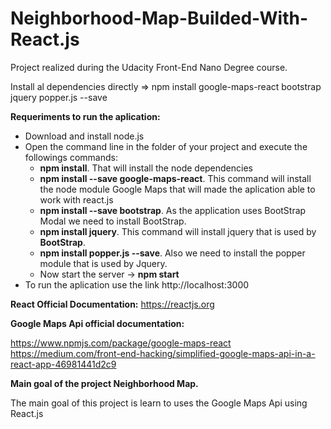 # Neighborhood-Map-Builded-With-React.js
Project realized during the Udacity Front-End Nano Degree course.

Install al dependencies directly => npm install google-maps-react bootstrap jquery popper.js --save

**__Requeriments to run the aplication:__**
- Download and install node.js
- Open the command line in the folder of your project and execute the followings commands:
  - **npm install**. That will install the node dependencies
  - **npm install --save google-maps-react**. This command will install the node module Google Maps that will made the aplication able to work with react.js
  - **npm install --save bootstrap**. As the application uses BootStrap Modal we need to install BootStrap.
  - **npm install jquery**. This command will install jquery that is used by **BootStrap**.
  - **npm install popper.js --save**. Also we need to install the popper module that is used by Jquery.
  - Now start the server -> **npm start**
- To run the aplication use the link http://localhost:3000

**React Official Documentation:** https://reactjs.org

**Google Maps Api official documentation:**

https://www.npmjs.com/package/google-maps-react
https://medium.com/front-end-hacking/simplified-google-maps-api-in-a-react-app-46981441d2c9


**__Main goal of the project Neighborhood Map.__**

The main goal of this project is learn to uses the Google Maps Api using React.js
